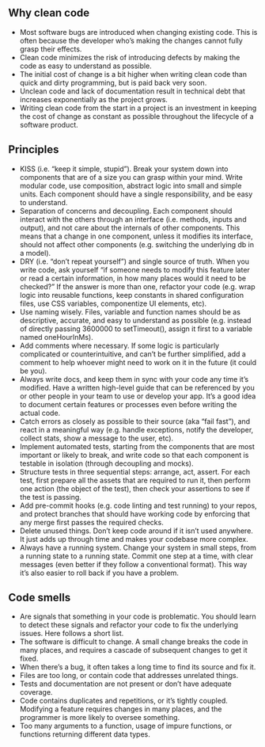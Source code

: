 ## Why clean code
- Most software bugs are introduced when changing existing code. This is often because the developer who’s making the changes cannot fully grasp their effects.
- Clean code minimizes the risk of introducing defects by making the code as easy to understand as possible.
- The initial cost of change is a bit higher when writing clean code than quick and dirty programming, but is paid back very soon.
- Unclean code and lack of documentation result in technical debt that increases exponentially as the project grows.
- Writing clean code from the start in a project is an investment in keeping the cost of change as constant as possible throughout the lifecycle of a software product.

## Principles
- KISS (i.e. “keep it simple, stupid”). Break your system down into components that are of a size you can grasp within your mind. Write modular code, use composition, abstract logic into small and simple units. Each component should have a single responsibility, and be easy to understand.
- Separation of concerns and decoupling. Each component should interact with the others through an interface (i.e. methods, inputs and output), and not care about the internals of other components. This means that a change in one component, unless it modifies its interface, should not affect other components (e.g. switching the underlying db in a model).
- DRY (i.e. “don’t repeat yourself”) and single source of truth. When you write code, ask yourself “if someone needs to modify this feature later or read a certain information, in how many places would it need to be checked?” If the answer is more than one, refactor your code (e.g. wrap logic into reusable functions, keep constants in shared configuration files, use CSS variables, componentize UI elements, etc).
- Use naming wisely. Files, variable and function names should be as descriptive, accurate, and easy to understand as possible (e.g. instead of directly passing 3600000 to setTimeout(), assign it first to a variable named oneHourInMs).
- Add comments where necessary. If some logic is particularly complicated or counterintuitive, and can’t be further simplified, add a comment to help whoever might need to work on it in the future (it could be you).
- Always write docs, and keep them in sync with your code any time it’s modified. Have a written high-level guide that can be referenced by you or other people in your team to use or develop your app. It’s a good idea to document certain features or processes even before writing the actual code.
- Catch errors as closely as possible to their source (aka “fail fast”), and react in a meaningful way (e.g. handle exceptions, notify the developer, collect stats, show a message to the user, etc).
- Implement automated tests, starting from the components that are most important or likely to break, and write code so that each component is testable in isolation (through decoupling and mocks).
- Structure tests in three sequential steps: arrange, act, assert. For each test, first prepare all the assets that are required to run it, then perform one action (the object of the test), then check your assertions to see if the test is passing.
- Add pre-commit hooks (e.g. code linting and test running) to your repos, and protect branches that should have working code by enforcing that any merge first passes the required checks.
- Delete unused things. Don’t keep code around if it isn’t used anywhere. It just adds up through time and makes your codebase more complex.
- Always have a running system. Change your system in small steps, from a running state to a running state. Commit one step at a time, with clear messages (even better if they follow a conventional format). This way it’s also easier to roll back if you have a problem.

## Code smells
- Are signals that something in your code is problematic. You should learn to detect these signals and refactor your code to fix the underlying issues. Here follows a short list.
- The software is difficult to change. A small change breaks the code in many places, and requires a cascade of subsequent changes to get it fixed.
- When there’s a bug, it often takes a long time to find its source and fix it.
- Files are too long, or contain code that addresses unrelated things.
- Tests and documentation are not present or don’t have adequate coverage.
- Code contains duplicates and repetitions, or it’s tightly coupled. Modifying a feature requires changes in many places, and the programmer is more likely to oversee something.
- Too many arguments to a function, usage of impure functions, or functions returning different data types.